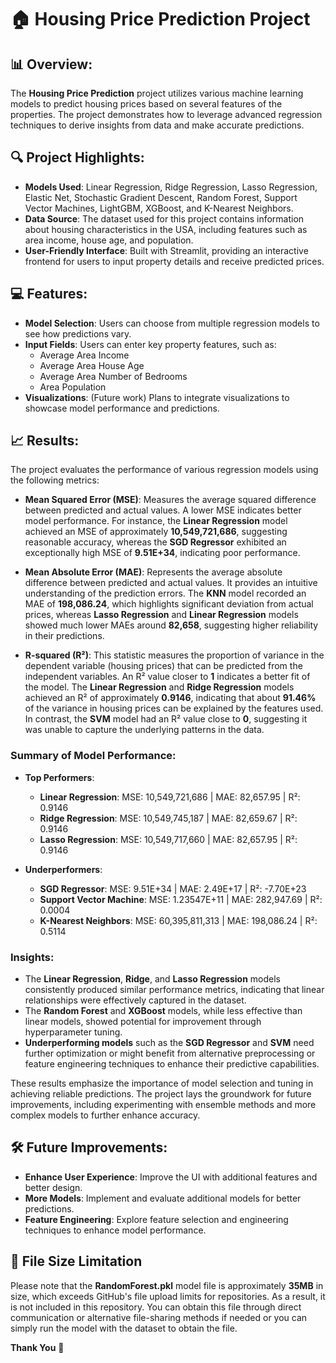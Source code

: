 # 🏠 Housing Price Prediction Project

## 📊 Overview:
The **Housing Price Prediction** project utilizes various machine learning models to predict housing prices based on several features of the properties. The project demonstrates how to leverage advanced regression techniques to derive insights from data and make accurate predictions.

## 🔍 Project Highlights:
- **Models Used**: Linear Regression, Ridge Regression, Lasso Regression, Elastic Net, Stochastic Gradient Descent, Random Forest, Support Vector Machines, LightGBM, XGBoost, and K-Nearest Neighbors.
- **Data Source**: The dataset used for this project contains information about housing characteristics in the USA, including features such as area income, house age, and population.
- **User-Friendly Interface**: Built with Streamlit, providing an interactive frontend for users to input property details and receive predicted prices.

## 💻 Features:
- **Model Selection**: Users can choose from multiple regression models to see how predictions vary.
- **Input Fields**: Users can enter key property features, such as:
  - Average Area Income
  - Average Area House Age
  - Average Area Number of Bedrooms
  - Area Population
- **Visualizations**: (Future work) Plans to integrate visualizations to showcase model performance and predictions.

## 📈 Results:
The project evaluates the performance of various regression models using the following metrics:

- **Mean Squared Error (MSE)**: Measures the average squared difference between predicted and actual values. A lower MSE indicates better model performance. For instance, the **Linear Regression** model achieved an MSE of approximately **10,549,721,686**, suggesting reasonable accuracy, whereas the **SGD Regressor** exhibited an exceptionally high MSE of **9.51E+34**, indicating poor performance.

- **Mean Absolute Error (MAE)**: Represents the average absolute difference between predicted and actual values. It provides an intuitive understanding of the prediction errors. The **KNN** model recorded an MAE of **198,086.24**, which highlights significant deviation from actual prices, whereas **Lasso Regression** and **Linear Regression** models showed much lower MAEs around **82,658**, suggesting higher reliability in their predictions.

- **R-squared (R²)**: This statistic measures the proportion of variance in the dependent variable (housing prices) that can be predicted from the independent variables. An R² value closer to **1** indicates a better fit of the model. The **Linear Regression** and **Ridge Regression** models achieved an R² of approximately **0.9146**, indicating that about **91.46%** of the variance in housing prices can be explained by the features used. In contrast, the **SVM** model had an R² value close to **0**, suggesting it was unable to capture the underlying patterns in the data.

### Summary of Model Performance:
- **Top Performers**:
  - **Linear Regression**: MSE: 10,549,721,686 | MAE: 82,657.95 | R²: 0.9146
  - **Ridge Regression**: MSE: 10,549,745,187 | MAE: 82,659.67 | R²: 0.9146
  - **Lasso Regression**: MSE: 10,549,717,660 | MAE: 82,657.95 | R²: 0.9146

- **Underperformers**:
  - **SGD Regressor**: MSE: 9.51E+34 | MAE: 2.49E+17 | R²: -7.70E+23
  - **Support Vector Machine**: MSE: 1.23547E+11 | MAE: 282,947.69 | R²: 0.0004
  - **K-Nearest Neighbors**: MSE: 60,395,811,313 | MAE: 198,086.24 | R²: 0.5114

### Insights:
- The **Linear Regression**, **Ridge**, and **Lasso Regression** models consistently produced similar performance metrics, indicating that linear relationships were effectively captured in the dataset.
- The **Random Forest** and **XGBoost** models, while less effective than linear models, showed potential for improvement through hyperparameter tuning.
- **Underperforming models** such as the **SGD Regressor** and **SVM** need further optimization or might benefit from alternative preprocessing or feature engineering techniques to enhance their predictive capabilities.

These results emphasize the importance of model selection and tuning in achieving reliable predictions. The project lays the groundwork for future improvements, including experimenting with ensemble methods and more complex models to further enhance accuracy.

## 🛠️ Future Improvements:
- **Enhance User Experience**: Improve the UI with additional features and better design.
- **More Models**: Implement and evaluate additional models for better predictions.
- **Feature Engineering**: Explore feature selection and engineering techniques to enhance model performance.

## 🚫 File Size Limitation
Please note that the **RandomForest.pkl** model file is approximately **35MB** in size, which exceeds GitHub's file upload limits for repositories. As a result, it is not included in this repository. You can obtain this file through direct communication or alternative file-sharing methods if needed or you can simply run the model with the dataset to obtain the file.

**Thank You** 🙏
